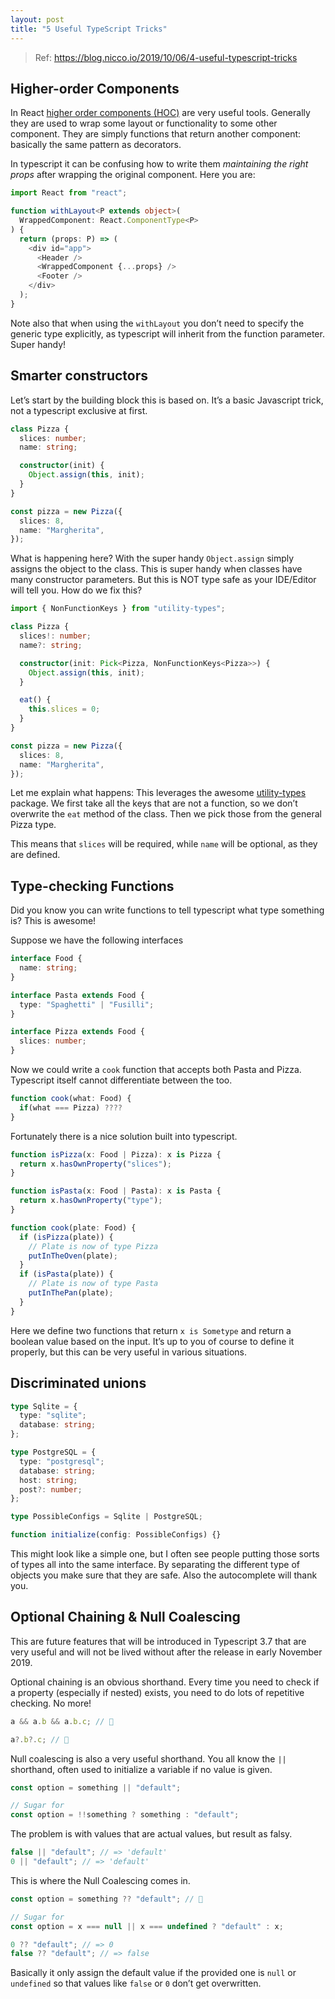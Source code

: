 ```yaml
---
layout: post
title: "5 Useful TypeScript Tricks"
---
```


> Ref: https://blog.nicco.io/2019/10/06/4-useful-typescript-tricks

## Higher-order Components

In React [higher order components (HOC)](https://reactjs.org/docs/higher-order-components.html) are very useful tools. Generally they are used to wrap some layout or functionality to some other component. They are simply functions that return another component: basically the same pattern as decorators.

In typescript it can be confusing how to write them _maintaining the right props_ after wrapping the original component. Here you are:

```typescript
import React from "react";

function withLayout<P extends object>(
  WrappedComponent: React.ComponentType<P>
) {
  return (props: P) => (
    <div id="app">
      <Header />
      <WrappedComponent {...props} />
      <Footer />
    </div>
  );
}
```

Note also that when using the `withLayout` you don’t need to specify the generic type explicitly, as typescript will inherit from the function parameter. Super handy!

## Smarter constructors

Let’s start by the building block this is based on. It’s a basic Javascript trick, not a typescript exclusive at first.

```typescript
class Pizza {
  slices: number;
  name: string;

  constructor(init) {
    Object.assign(this, init);
  }
}

const pizza = new Pizza({
  slices: 8,
  name: "Margherita",
});
```

What is happening here? With the super handy `Object.assign` simply assigns the object to the class. This is super handy when classes have many constructor parameters. But this is NOT type safe as your IDE/Editor will tell you. How do we fix this?

```typescript
import { NonFunctionKeys } from "utility-types";

class Pizza {
  slices!: number;
  name?: string;

  constructor(init: Pick<Pizza, NonFunctionKeys<Pizza>>) {
    Object.assign(this, init);
  }

  eat() {
    this.slices = 0;
  }
}

const pizza = new Pizza({
  slices: 8,
  name: "Margherita",
});
```

Let me explain what happens:
This leverages the awesome [utility-types](https://github.com/piotrwitek/utility-types) package. We first take all the keys that are not a function, so we don’t overwrite the `eat` method of the class. Then we pick those from the general Pizza type.

This means that `slices` will be required, while `name` will be optional, as they are defined.

## Type-checking Functions

Did you know you can write functions to tell typescript what type something is? This is awesome!

Suppose we have the following interfaces

```typescript
interface Food {
  name: string;
}

interface Pasta extends Food {
  type: "Spaghetti" | "Fusilli";
}

interface Pizza extends Food {
  slices: number;
}
```

Now we could write a `cook` function that accepts both Pasta and Pizza. Typescript itself cannot differentiate between the too.

```typescript
function cook(what: Food) {
  if(what === Pizza) ????
}
```

Fortunately there is a nice solution built into typescript.

```typescript
function isPizza(x: Food | Pizza): x is Pizza {
  return x.hasOwnProperty("slices");
}

function isPasta(x: Food | Pasta): x is Pasta {
  return x.hasOwnProperty("type");
}

function cook(plate: Food) {
  if (isPizza(plate)) {
    // Plate is now of type Pizza
    putInTheOven(plate);
  }
  if (isPasta(plate)) {
    // Plate is now of type Pasta
    putInThePan(plate);
  }
}
```

Here we define two functions that return `x is Sometype` and return a boolean value based on the input. It’s up to you of course to define it properly, but this can be very useful in various situations.

## Discriminated unions

```typescript
type Sqlite = {
  type: "sqlite";
  database: string;
};

type PostgreSQL = {
  type: "postgresql";
  database: string;
  host: string;
  post?: number;
};

type PossibleConfigs = Sqlite | PostgreSQL;

function initialize(config: PossibleConfigs) {}
```

This might look like a simple one, but I often see people putting those sorts of types all into the same interface. By separating the different type of objects you make sure that they are safe. Also the autocomplete will thank you.

## Optional Chaining & Null Coalescing

This are future features that will be introduced in Typescript 3.7 that are very useful and will not be lived without after the release in early November 2019.

Optional chaining is an obvious shorthand. Every time you need to check if a property (especially if nested) exists, you need to do lots of repetitive checking. No more!

```typescript
a && a.b && a.b.c; // 🤬

a?.b?.c; // 🚀
```

Null coalescing is also a very useful shorthand. You all know the `||` shorthand, often used to initialize a variable if no value is given.

```typescript
const option = something || "default";

// Sugar for
const option = !!something ? something : "default";
```

The problem is with values that are actual values, but result as falsy.

```typescript
false || "default"; // => 'default'
0 || "default"; // => 'default'
```

This is where the Null Coalescing comes in.

```typescript
const option = something ?? "default"; // 🚀

// Sugar for
const option = x === null || x === undefined ? "default" : x;

0 ?? "default"; // => 0
false ?? "default"; // => false
```

Basically it only assign the default value if the provided one is `null` or `undefined` so that values like `false` or `0` don’t get overwritten.
